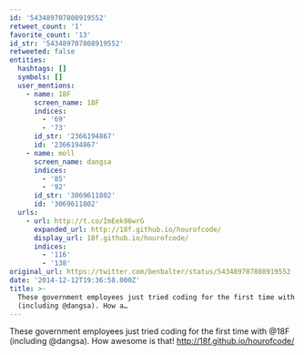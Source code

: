 ```yaml
---
id: '543489707808919552'
retweet_count: '1'
favorite_count: '13'
id_str: '543489707808919552'
retweeted: false
entities:
  hashtags: []
  symbols: []
  user_mentions:
    - name: 18F
      screen_name: 18F
      indices:
        - '69'
        - '73'
      id_str: '2366194867'
      id: '2366194867'
    - name: moll
      screen_name: dangsa
      indices:
        - '85'
        - '92'
      id_str: '3069611802'
      id: '3069611802'
  urls:
    - url: http://t.co/ImEek96wrG
      expanded_url: http://18f.github.io/hourofcode/
      display_url: 18f.github.io/hourofcode/
      indices:
        - '116'
        - '138'
original_url: https://twitter.com/benbalter/status/543489707808919552
date: '2014-12-12T19:36:58.000Z'
title: >-
  These government employees just tried coding for the first time with @18F
  (including @dangsa). How a…
---
```


These government employees just tried coding for the first time with @18F (including @dangsa). How awesome is that! http://18f.github.io/hourofcode/